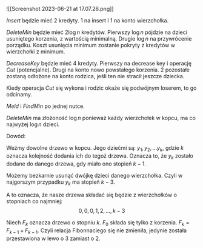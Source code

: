![[Screenshot 2023-06-21 at 17.07.26.png]]

_Insert_ będzie mieć $2$ kredyty. $1$ na insert i $1$ na konto wierzchołka.

_DeleteMin_ będzie mieć $2\log n$ kredytów. Pierwszy $\log n$ pójdzie na dzieci usuniętego korzenia, z wartością minimalną. Drugie $\log n$ na przywrócenie porządku. Koszt usunięcia minimum zostanie pokryty z kredytów w wierzchołki z minimum.

_DecreaseKey_ będzie mieć $4$ kredyty. Pierwszy na decrease key i operację _Cut_ (potencjalne). Drugi na konto nowo powstałego korzenia. $2$ pozostałe zostaną odłożone na konto rodzica, jeśli ten nie stracił jeszcze dziecka.

Kiedy operacja _Cut_ się wykona i rodzic okaże się podwójnym loserem, to go odcinamy.

_Meld_ i _FindMin_ po jednej nutce.

_DeleteMin_ ma złożoność $\log n$ ponieważ każdy wierzchołek w kopcu, ma co najwyżej $\log n$ dzieci.

Dowód:

Weźmy dowolne drzewo w kopcu. Jego dziećmi są: $y_1,y_2,...y_k$, gdzie $k$ oznacza kolejność dodania ich do tegoż drzewa. Oznacza to, że $y_k$ zostało dodane do danego drzewa, gdy miało ono stopień $k-1$.

Możemy bezkarnie usunąć dwójkę dzieci danego wierzchołka. Czyli w najgorszym przypadku $y_k$ ma stopień $k-3$.

A to oznacza, że nasze drzewa składać się będzie z wierzchołków o stopniach co najmniej:
$$
0,0,0,1,2,...,k-3
$$

Niech $F_k$ oznacza drzewo o stopniu $k$.
$F_0$ składa się tylko z korzenia.
$F_k = F_{k-1}+F_{k-1}$. Czyli relacja Fibonnaciego się nie zmieniła, jedynie została przestawiona w lewo o $3$ zamiast o $2$.